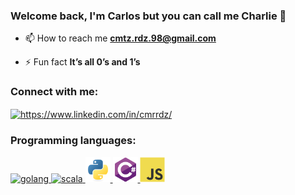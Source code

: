 <h3 align="left">Welcome back, I'm Carlos but you can call me Charlie 👋</h3>

<!--- - 🌱 I’m currently learning **Go, .NET Core, React & Software Architecture** --->

- 📫 How to reach me **cmtz.rdz.98@gmail.com**

- ⚡ Fun fact **It’s all 0’s and 1’s**

<h3 align="left">Connect with me:</h3>
<p align="left">
    <a href="https://www.linkedin.com/in/cmrrdz/" target="blank"><img align="center"
            src="https://raw.githubusercontent.com/rahuldkjain/github-profile-readme-generator/master/src/images/icons/Social/linked-in-alt.svg"
            alt="https://www.linkedin.com/in/cmrrdz/" height="30" width="40" /></a>
</p>

<h3 align="left">Programming languages:</h3>
<p align="left">
  <a href="https://go.dev" target="_blank" rel="noreferrer">
      <img src="https://www.vectorlogo.zone/logos/golang/golang-official.svg" alt="golang" width="40" height="40" />
    </a>
      <a href="https://www.scala-lang.org/" target="_blank" rel="noreferrer">
      <img src="https://www.vectorlogo.zone/logos/scala-lang/scala-lang-icon.svg" alt="scala" width="40" height="40" />
    </a>
  <a href="https://www.python.org" target="_blank" rel="noreferrer">
    <img src="https://raw.githubusercontent.com/devicons/devicon/master/icons/python/python-original.svg" alt="python" width="40" height="40"/>
  </a>
    <a href="https://www.w3schools.com/cs/" target="_blank" rel="noreferrer">
    <img src="https://raw.githubusercontent.com/devicons/devicon/master/icons/csharp/csharp-original.svg" alt="csharp" width="40" height="40"/>
  </a>
    <a href="https://developer.mozilla.org/en-US/docs/Web/JavaScript" target="_blank" rel="noreferrer">
    <img src="https://raw.githubusercontent.com/devicons/devicon/master/icons/javascript/javascript-original.svg" alt="javascript" width="40" height="40"/>
  </a>
</p>
